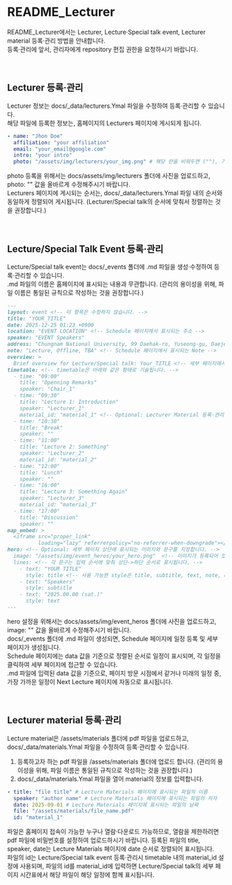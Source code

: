 # README_Lecturer
README_Lecturer에서는 Lecturer, Lecture·Special talk event, Lecturer material 등록·관리 방법을 안내합니다. <br/>
등록·관리에 앞서, 관리자에게 repository 편집 권한을 요청하시기 바랍니다. <br/><br/><br/>

## Lecturer 등록·관리 <br/>
Lecturer 정보는 docs/_data/lecturers.Ymal 파일을 수정하여 등록·관리할 수 있습니다. <br/>
해당 파일에 등록한 정보는, 홈페이지의 Lecturers 페이지에 게시되게 됩니다. <br/>
```yml
- name: "Jhon Doe"
  affiliation: "your affiliation"
  email: "your_email@google.com"
  intro: "your intro"
  photo: "/assets/img/lecturers/your_img.png" # 해당 란을 비워두면 (""), 기본 이미지가 사용됩니다.
```
photo 등록을 위해서는 docs/assets/img/lecturers 폴더에 사진을 업로드하고, photo: "" 값을 올바르게 수정해주시기 바랍니다. <br/>
Lecturers 페이지에 게시되는 순서는, docs/_data/lecturers.Ymal 파일 내의 순서와 동일하게 정렬되어 게시됩니다. (Lecturer/Special talk의 순서에 맞춰서 정렬하는 것을 권장합니다.) <br/><br/><br/>

## Lecture/Special Talk Event 등록·관리 <br/>
Lecture/Special talk event는 docs/_events 폴더에 .md 파일을 생성·수정하여 등록·관리할 수 있습니다. <br/>
.md 파일의 이름은 홈페이지에 표시되는 내용과 무관합니다. (관리의 용이성을 위해, 파일 이름은 통일된 규칙으로 작성하는 것을 권장합니다.) </br>
```markdown
---
layout: event <!-- 이 항목은 수정하지 않습니다. -->
title: "YOUR_TITLE"
date: 2025-12-25 01:23 +0900
location: "EVENT LOCATION" <!-- Schedule 페이지에서 표시되는 주소 -->
speaker: "EVENT Speakers"
address: "Chungnam National University, 99 Daehak-ro, Yuseong-gu, Daejeon 34134, Korea" <!-- 세부 페이지에서 표시되는 주소 -->
note: "Lecture, Offline, TBA" <!-- Schedule 페이지에서 표시되는 Note -->
overview: >
  Brief overview for Lecture/Special talk: Your_TITLE <!-- 세부 페이지에서 표시되는 Overview - EVENT에 대해 간단하게 기술해주세요. -->
timetable: <!-- timetable은 아래와 같은 형태로 기술됩니다. -->
  - time: "09:00"
    title: "Openning Remarks"
    speaker: "Chair_1"
  - time: "09:30"
    title: "Lecture 1: Introduction"
    speaker: "Lecturer_1"
    material_id: "material_1" <!-- Optional: Lecturer Material 등록·관리에서 설명합니다. -->
  - time: "10:30"
    title: "Break"
    speaker: ""
  - time: "11:00"
    title: "Lecture 2: Something"
    speaker: "Lecturer_2"
    material_id: "material_2"
  - time: "12:00"
    title: "Lunch"
    speaker: ""
  - time: "16:00"
    title: "Lecture 3: Something Again"
    speaker: "Lecturer_3"
    material_id: "material_3"
  - time: "17:00"
    title: "Discussion"
    speaker: ""
map_embed: >
  <iframe src="proper_link"
          loading="lazy" referrerpolicy="no-referrer-when-downgrade"></iframe> <!-- src-"" 부분은, 구글 지도에서 원하는 위치를 찍고 공유-지도 퍼가기-src="" 부분의 링크를 복사하여 붙여넣습니다. -->
hero: <!-- Optional: 세부 페이지 상단에 표시되는 이미지와 문구를 지정합니다. -->
  image: "/assets/img/event_heros/your_hero.png"  <!-- 이미지가 등록되어 있지 않으면, 아래의 텍스트 설정과 무관하게 페이지 상단에 이미지·문구가 출력되지 않습니다. -->
  lines: <!-- 각 문구는 입력 순서에 맞춰 상단->하단 순서로 표시됩니다. -->
    - text: "YOUR TITLE"
      style: title <!-- 사용 가능한 style은 title, subtitle, text, note, overline 입니다. -->
    - text: "Speakers"
      style: subtitle
    - text: "2025.00.00 (sat.)"
      style: text
---
```
hero 설정을 위해서는 docs/assets/img/event_heros 폴더에 사진을 업로드하고, image: "" 값을 올바르게 수정해주시기 바랍니다. <br/>
docs/_events 폴더에 .md 파일이 생성되면, Schedule 페이지에 일정 등록 및 세부 페이지가 생성됩니다. <br/>
Schedule 페이지에는 data 값을 기준으로 정렬된 순서로 일정이 표시되며, 각 일정을 클릭하여 세부 페이지에 접근할 수 있습니다. <br/>
.md 파일에 입력된 data 값을 기준으로, 페이지 방문 시점에서 같거나 미래의 일정 중, 가장 가까운 일정이 Next Lecture 페이지에 자동으로 표시됩니다. <br/><br/><br/>

## Lecturer material 등록·관리 <br/>
Lecture material은 /assets/materials 폴더에 pdf 파일을 업로드하고, docs/_data/materials.Ymal 파일을 수정하여 등록·관리할 수 있습니다. <br/>
1. 등록하고자 하는 pdf 파일을 /assets/materials 폴더에 업로드 합니다. (관리의 용이성을 위해, 파일 이름은 통일된 규칙으로 작성하는 것을 권장합니다.) <br/>
2. docs/_data/materials.Ymal 파일을 열어 material의 정보를 입력합니다. <br/>
```yml
- title: "file title" # Lecture Materials 페이지에 표시되는 파일의 이름
  speaker: "author name" # Lecture Materials 페이지에 표시되는 파일의 저자
  date: 2025-09-01 # Lecture Materials 페이지에 표시되는 파일의 날짜
  file: "/assets/materials/file_name.pdf"
  id: "material_1"
```
파일은 홈페이지 접속이 가능한 누구나 열람·다운로드 가능하므로, 열람을 제한하려면 pdf 파일에 비밀번호를 설정하여 업로드하시기 바랍니다.
등록된 파일의 title, speaker, date는 Lecture Materials 페이지에 date 순서로 정렬되어 표시됩니다. <br/>
파일의 id는 Lecture/Special talk event 등록·관리시 timetable 내의 material_id 설정에 사용되며, 파일의 id를 material_id에 입력하면 Lecture/Special talk의 세부 페이지 시간표에서 해당 파일이 해당 일정에 함께 표시됩니다.

